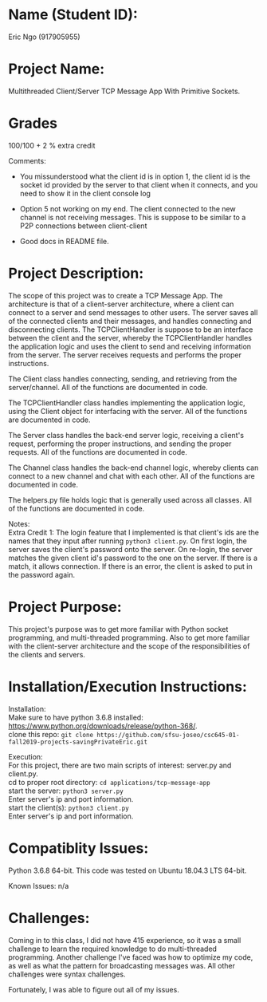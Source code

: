 # Name (Student ID):
Eric Ngo (917905955)

# Project Name: 
Multithreaded Client/Server TCP Message App With Primitive Sockets. 

# Grades

100/100 + 2 % extra credit

Comments:

* You missunderstood what the client id is in option 1, the client id is the socket id provided by the server to that client when it connects, and you need to show it in the client console log

* Option 5 not working on my end. The client connected to the new channel is not receiving messages. This is suppose to be similar to a P2P connections between client-client 

* Good docs in README file. 

#

# Project Description:
The scope of this project was to create a TCP Message App. The architecture is that of a client-server architecture, where a client can connect to a server and send messages to other users. The server saves all of the connected clients and their messages, and handles connecting and disconnecting clients. The TCPClientHandler is suppose to be an interface between the client and the server, whereby the TCPClientHandler handles the application logic and uses the client to send and receiving information from the server. The server receives requests and performs the proper instructions.

The Client class handles connecting, sending, and retrieving from the server/channel. All of the functions are documented in code.

The TCPClientHandler class handles implementing the application logic, using the Client object for interfacing with the server. All of the functions are documented in code.

The Server class handles the back-end server logic, receiving a client's request, performing the proper instructions, and sending the proper requests. All of the functions are documented in code.

The Channel class handles the back-end channel logic, whereby clients can connect to a new channel and chat with each other. All of the functions are documented in code.

The helpers.py file holds logic that is generally used across all classes. All of the functions are documented in code.

Notes:  
Extra Credit 1: The login feature that I implemented is that client's ids are the names that they input after running `python3 client.py`. On first login, the server saves the client's password onto the server. On re-login, the server matches the given client id's password to the one on the server. If there is a match, it allows connection. If there is an error, the client is asked to put in the password again.  

# Project Purpose:
This project's purpose was to get more familiar with Python socket programming, and multi-threaded programming. Also to get more familiar with the client-server architecture and the scope of the responsibilities of the clients and servers.

# Installation/Execution Instructions:
Installation:  
Make sure to have python 3.6.8 installed: https://www.python.org/downloads/release/python-368/.  
clone this repo: `git clone https://github.com/sfsu-joseo/csc645-01-fall2019-projects-savingPrivateEric.git`  

Execution:  
For this project, there are two main scripts of interest: server.py and client.py.  
cd to proper root directory: `cd applications/tcp-message-app`  
start the server: `python3 server.py`  
Enter server's ip and port information.  
start the client(s): `python3 client.py`  
Enter server's ip and port information.  

# Compatiblity Issues:
Python 3.6.8 64-bit. This code was tested on Ubuntu 18.04.3 LTS 64-bit.

Known Issues: n/a

# Challenges:
Coming in to this class, I did not have 415 experience, so it was a small challenge to learn the required knowledge to do multi-threaded programming. Another challenge I've faced was how to optimize my code, as well as what the pattern for broadcasting messages was. All other challenges were syntax challenges.

Fortunately, I was able to figure out all of my issues.
